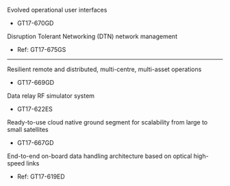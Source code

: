 







Evolved operational user interfaces
-  GT17-670GD

Disruption Tolerant Networking (DTN) network management 
- Ref: GT17-675GS
----------------------------------------------
Resilient remote and distributed, multi-centre, multi-asset operations 
- GT17-669GD


Data relay RF simulator system
-  GT17-622ES

Ready-to-use cloud native ground segment for scalability from large to small satellites 
- GT17-667GD

End-to-end on-board data handling architecture based on optical high-speed links
- Ref: GT17-619ED
